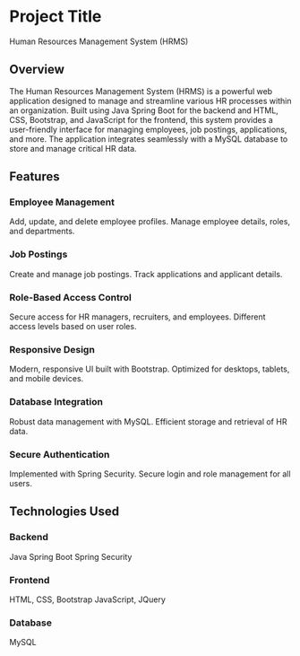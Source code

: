 
# Project Title

Human Resources Management System (HRMS)


## Overview
The Human Resources Management System (HRMS) is a powerful web application designed to manage and streamline various HR processes within an organization. Built using Java Spring Boot for the backend and HTML, CSS, Bootstrap, and JavaScript for the frontend, this system provides a user-friendly interface for managing employees, job postings, applications, and more. The application integrates seamlessly with a MySQL database to store and manage critical HR data.
## Features
### Employee Management
Add, update, and delete employee profiles.
Manage employee details, roles, and departments.
### Job Postings
Create and manage job postings.
Track applications and applicant details.
### Role-Based Access Control
Secure access for HR managers, recruiters, and employees.
Different access levels based on user roles.
### Responsive Design
Modern, responsive UI built with Bootstrap.
Optimized for desktops, tablets, and mobile devices.
### Database Integration
Robust data management with MySQL.
Efficient storage and retrieval of HR data.
### Secure Authentication
Implemented with Spring Security.
Secure login and role management for all users.
## Technologies Used
### Backend
Java Spring Boot
Spring Security
### Frontend
HTML, CSS, Bootstrap 
JavaScript, JQuery
### Database
MySQL
